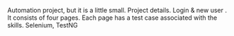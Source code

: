Automation project, but it is a little small. Project details. Login & new user
. It consists of four pages.
Each page has a test case associated with the 
skills. Selenium, TestNG
